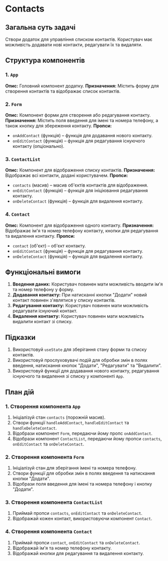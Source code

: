 # Contacts

## Загальна суть задачі

Створи додаток для управління списком контактів. Користувач має можливість додавати нові контакти, редагувати їх та видаляти.

## Структура компонентів

### 1. `App`

**Опис:** Головний компонент додатку.
**Призначення:** Містить форму для створення контактів та відображає список контактів.

### 2. `Form`

**Опис:** Компонент форми для створення або редагування контакту.
**Призначення:** Містить поля введення для імені та номера телефону, а також кнопку для збереження контакту.
**Пропси:**

- `onAddContact` (функція) – функція для додавання нового контакту.
- `onEditContact` (функція) – функція для редагування існуючого контакту (опціонально).

### 3. `ContactList`

**Опис:** Компонент для відображення списку контактів.
**Призначення:** Відображає всі контакти, додані користувачем.
**Пропси:**

- `contacts` (масив) – масив об'єктів контактів для відображення.
- `onEditContact` (функція) – функція для ініціювання редагування контакту.
- `onDeleteContact` (функція) – функція для видалення контакту.

### 4. `Contact`

**Опис:** Компонент для відображення одного контакту.
**Призначення:** Відображає ім'я та номер телефону контакту, кнопки для редагування та видалення контакту.
**Пропси:**

- `contact` (об'єкт) – об'єкт контакту.
- `onEditContact` (функція) – функція для редагування контакту.
- `onDeleteContact` (функція) – функція для видалення контакту.

## Функціональні вимоги

1. **Введення даних:** Користувач повинен мати можливість вводити ім'я та номер телефону у форму.
2. **Додавання контакту:** При натисканні кнопки "Додати" новий контакт повинен з'являтися у списку контактів.
3. **Редагування контакту:** Користувач повинен мати можливість редагувати існуючий контакт.
4. **Видалення контакту:** Користувач повинен мати можливість видалити контакт зі списку.

## Підказки

1. Використовуй `useState` для зберігання стану форми та списку контактів.
2. Використовуй прослуховувачі подій для обробки змін в полях введення, натискання кнопок "Додати", "Редагувати" та "Видалити".
3. Використовуй функції для додавання нового контакту, редагування існуючого та видалення зі списку у компоненті `App`.

## План дій

### 1. Створення компонента `App`

1. Ініціалізуй стан `contacts` (порожній масив).
2. Створи функції `handleAddContact`, `handleEditContact` та `handleDeleteContact`.
3. Відобрази компонент `Form`, передаючи йому пропс `onAddContact`.
4. Відобрази компонент `ContactList`, передаючи йому пропси `contacts`, `onEditContact` та `onDeleteContact`.

### 2. Створення компонента `Form`

1. Ініціалізуй стан для зберігання імені та номера телефону.
2. Створи функції для обробки змін в полях введення та натискання кнопки "Додати".
3. Відобрази поля введення для імені та номера телефону і кнопку "Додати".

### 3. Створення компонента `ContactList`

1. Приймай пропси `contacts`, `onEditContact` та `onDeleteContact`.
2. Відображай кожен контакт, використовуючи компонент `Contact`.

### 4. Створення компонента `Contact`

1. Приймай пропси `contact`, `onEditContact` та `onDeleteContact`.
2. Відображай ім'я та номер телефону контакту.
3. Відображай кнопки для редагування та видалення контакту.
